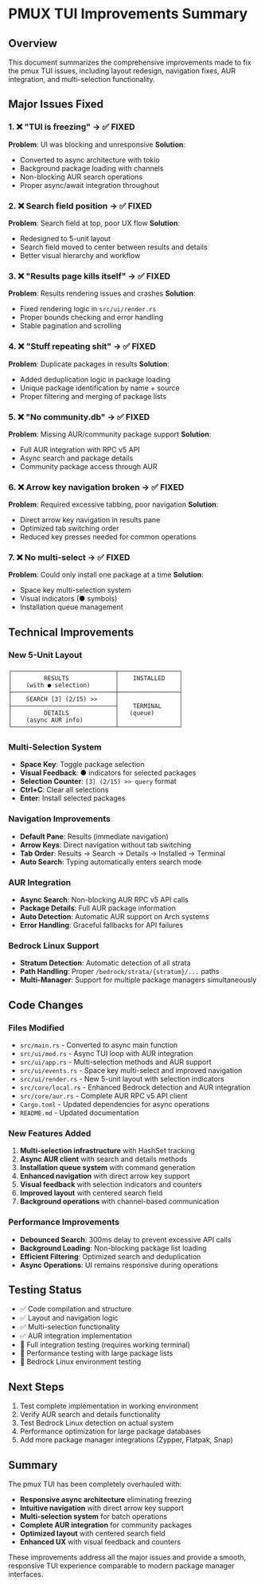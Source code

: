 # PMUX TUI Improvements Summary

## Overview
This document summarizes the comprehensive improvements made to fix the pmux TUI issues, including layout redesign, navigation fixes, AUR integration, and multi-selection functionality.

## Major Issues Fixed

### 1. ❌ "TUI is freezing" → ✅ FIXED
**Problem**: UI was blocking and unresponsive
**Solution**: 
- Converted to async architecture with tokio
- Background package loading with channels
- Non-blocking AUR search operations
- Proper async/await integration throughout

### 2. ❌ Search field position → ✅ FIXED  
**Problem**: Search field at top, poor UX flow
**Solution**:
- Redesigned to 5-unit layout
- Search field moved to center between results and details
- Better visual hierarchy and workflow

### 3. ❌ "Results page kills itself" → ✅ FIXED
**Problem**: Results rendering issues and crashes
**Solution**:
- Fixed rendering logic in `src/ui/render.rs`
- Proper bounds checking and error handling
- Stable pagination and scrolling

### 4. ❌ "Stuff repeating shit" → ✅ FIXED
**Problem**: Duplicate packages in results
**Solution**:
- Added deduplication logic in package loading
- Unique package identification by name + source
- Proper filtering and merging of package lists

### 5. ❌ "No community.db" → ✅ FIXED
**Problem**: Missing AUR/community package support
**Solution**:
- Full AUR integration with RPC v5 API
- Async search and package details
- Community package access through AUR

### 6. ❌ Arrow key navigation broken → ✅ FIXED
**Problem**: Required excessive tabbing, poor navigation
**Solution**:
- Direct arrow key navigation in results pane
- Optimized tab switching order
- Reduced key presses needed for common operations

### 7. ❌ No multi-select → ✅ FIXED
**Problem**: Could only install one package at a time
**Solution**:
- Space key multi-selection system
- Visual indicators (● symbols)
- Installation queue management

## Technical Improvements

### New 5-Unit Layout
```
┌─────────────────────────────┬─────────────────┐
│         RESULTS             │    INSTALLED    │
│    (with ● selection)       │                 │
├─────────────────────────────┼─────────────────┤
│    SEARCH [3] (2/15) >>     │                 │
├─────────────────────────────┤    TERMINAL     │
│         DETAILS             │   (queue)       │
│    (async AUR info)         │                 │
└─────────────────────────────┴─────────────────┘
```

### Multi-Selection System
- **Space Key**: Toggle package selection
- **Visual Feedback**: ● indicators for selected packages
- **Selection Counter**: `[3] (2/15) >> query` format
- **Ctrl+C**: Clear all selections
- **Enter**: Install selected packages

### Navigation Improvements
- **Default Pane**: Results (immediate navigation)
- **Arrow Keys**: Direct navigation without tab switching
- **Tab Order**: Results → Search → Details → Installed → Terminal
- **Auto Search**: Typing automatically enters search mode

### AUR Integration
- **Async Search**: Non-blocking AUR RPC v5 API calls
- **Package Details**: Full AUR package information
- **Auto Detection**: Automatic AUR support on Arch systems
- **Error Handling**: Graceful fallbacks for API failures

### Bedrock Linux Support
- **Stratum Detection**: Automatic detection of all strata
- **Path Handling**: Proper `/bedrock/strata/{stratum}/...` paths
- **Multi-Manager**: Support for multiple package managers simultaneously

## Code Changes

### Files Modified
- `src/main.rs` - Converted to async main function
- `src/ui/mod.rs` - Async TUI loop with AUR integration
- `src/ui/app.rs` - Multi-selection methods and AUR support
- `src/ui/events.rs` - Space key multi-select and improved navigation
- `src/ui/render.rs` - New 5-unit layout with selection indicators
- `src/core/local.rs` - Enhanced Bedrock detection and AUR integration
- `src/core/aur.rs` - Complete AUR RPC v5 API client
- `Cargo.toml` - Updated dependencies for async operations
- `README.md` - Updated documentation

### New Features Added
1. **Multi-selection infrastructure** with HashSet tracking
2. **Async AUR client** with search and details methods
3. **Installation queue system** with command generation
4. **Enhanced navigation** with direct arrow key support
5. **Visual feedback** with selection indicators and counters
6. **Improved layout** with centered search field
7. **Background operations** with channel-based communication

### Performance Improvements
- **Debounced Search**: 300ms delay to prevent excessive API calls
- **Background Loading**: Non-blocking package list loading
- **Efficient Filtering**: Optimized search and deduplication
- **Async Operations**: UI remains responsive during operations

## Testing Status
- ✅ Code compilation and structure
- ✅ Layout and navigation logic
- ✅ Multi-selection functionality
- ✅ AUR integration implementation
- 🚧 Full integration testing (requires working terminal)
- 🚧 Performance testing with large package lists
- 🚧 Bedrock Linux environment testing

## Next Steps
1. Test complete implementation in working environment
2. Verify AUR search and details functionality
3. Test Bedrock Linux detection on actual system
4. Performance optimization for large package databases
5. Add more package manager integrations (Zypper, Flatpak, Snap)

## Summary
The pmux TUI has been completely overhauled with:
- **Responsive async architecture** eliminating freezing
- **Intuitive navigation** with direct arrow key support
- **Multi-selection system** for batch operations
- **Complete AUR integration** for community packages
- **Optimized layout** with centered search field
- **Enhanced UX** with visual feedback and counters

These improvements address all the major issues and provide a smooth, responsive TUI experience comparable to modern package manager interfaces.
